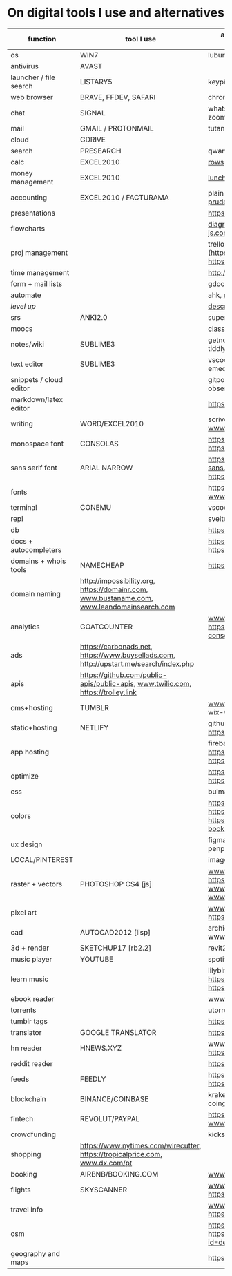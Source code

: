 # On digital tools I use and alternatives


| function | tool I use | alternatives I used and/or may use someday |
| --- | --- | --- |
| os | WIN7 |lubuntu
| antivirus | AVAST
| launcher / file search | LISTARY5 | keypirinha[py], wox[c#], cerebro[js]
| web browser | BRAVE, FFDEV, SAFARI | chrome
| chat | SIGNAL | whatsapp, fb_messenger, skype, slack, zoom
| mail | GMAIL / PROTONMAIL | tutanota, ctemplar
| cloud | GDRIVE | 
| search | PRESEARCH | qwant, [etools](https://www.etools.ch), google, startpage, ddg
| calc | EXCEL2010 | [rows](https://rows.com)
| money management | EXCEL2010 | [lunchmoney](https://lunchmoney.app)
| accounting | EXCEL2010 / FACTURAMA | plain text ([ledger](www.ledger-cli.org), [hledger](https://hledger.org), [beancount](https://awesome-beancount.com), [prudent](https://prudent.me))
| presentations | | https://mark.show, mdx (markdown), prezi
| flowcharts | | [diagrams.net](https://app.diagrams.net), [excalidraw](https://excalidraw.com), http://viz-js.com/
| proj management | | trello, self hosted (https://personalkanban.js.org, https://www.manifest.app), treesheets
| time management | | http://www.magicworkcycle.com
| form + mail lists | | gdocs, [poll-maker](https://www.poll-maker.com), [formking](https://www.formking.io), [mailchimp](https://mailchimp.com)
| automate | | ahk, [nimble text](https://nimbletext.com), [blaze](https://blaze.today), ifttt
| *level up* | | [descript](https://www.descript.com), [payymail](https://payymail.com)
| srs | ANKI2.0 | supermemo, readlang, memrise
| moocs | | [classcentral](https://classcentral.com), [microsoft](https://docs.microsoft.com/en-us/learn), [elements of AI](https://elementsofai.com)
| notes/wiki | SUBLIME3 | getnotation, nvalt, qownnotes, docfetch, tiddlywiki, zimwiki, joplin, [standard notes](https://standardnotes.org)
| text editor | SUBLIME3 | vscode, atom, emacs, neovim, textadept, emeditor, [ellx](https://ellx.io), [mesh spreadsheet](http://mesh-spreadsheet.com)
| snippets / cloud editor | | gitpod, pastebin-glot.io-ideone-gist-observablehq, jsfiddle https://repl.it
| markdown/latex editor | | https://typora.io, www.overleaf.com
| writing | WORD/EXCEL2010 | scrivener-zotero, www.hemingwayapp.com, https://epub.to
| monospace font| CONSOLAS  | https://typeof.net/Iosevka, https://github.com/tonsky/FiraCode
| sans serif font | ARIAL NARROW | https://rsms.me/inter, https://public-sans.digital.gov, https://nationalparktypeface.com
| fonts | | https://fonts.google.com, www.myfonts.com/WhatTheFont
| terminal | CONEMU | vscode-hyper.is
| repl | | svelte? node-python-ruby_crystal
| db | | https://dbeaver.io, https://franchise.cloud
| docs + autocompleters | | https://zealdocs.org, www.kite.com, https://tabnine.com
| domains + whois tools | NAMECHEAP | https://whois.domaintools.com
| domain naming | http://impossibility.org, https://domainr.com, www.bustaname.com, www.leandomainsearch.com
| analytics | GOATCOUNTER | www.netlify.com/products/analytics, https://search.google.com/search-console/about, counter.dev
| ads | https://carbonads.net, https://www.buysellads.com, http://upstart.me/search/index.php
| apis | https://github.com/public-apis/public-apis, www.twilio.com, https://trolley.link
| cms+hosting | TUMBLR | www.bigcartel.com, shopify, squarespace-wix-weebly, 
| static+hosting | NETLIFY | github, https://vercel.com, https://jamstack.org/generators
| app hosting | | firebase, https://cloud.google.com/appengine, https://glitch.com
| optimize | | https://gtmetrix.com, https://realfavicongenerator.net
| css | | bulma-tailwindcss, https://shuffle.dev
| colors | | https://colourco.de, https://uigradients.com, https://bradjasper.com/subtle-patterns-bookmarklet, www.colorbox.io
| ux design | | figma-moqups-marvelapp-framer-penpot.app [mac |sketch-kiteapp-paintcodeapp]
| LOCAL/PINTEREST | | image collection | dribbble-behance, pexels-unsplash, https://carbon.now.sh
| raster + vectors | PHOTOSHOP CS4 [js] | www.photopea.com, https://affinity.serif.com, www.geometrize.co.uk, www.myheritage.com.pt/deep-nostalgia
| pixel art | | www.aseprite.org, https://isometricmaps.com
| cad | AUTOCAD2012 [lisp] |  archicad18 [140k-gdl], www.freecadweb.org [py]
| 3d + render | SKETCHUP17 [rb2.2] | revit2015 [200k-js], blender[py], vray3.4
| music player | YOUTUBE | spotify, 1by1
| learn music | | lilybin-hacklily-abcjs, https://learningmusic.ableton.com, https://lmms.io
| ebook reader | | www.loudreader.com
| torrents | | utorrent
| tumblr tags | | https://tags.circumfluo.us |
| translator | GOOGLE TRANSLATOR | https://wikitranslator.github.io
| hn reader | HNEWS.XYZ | www.hnapp.com, https://hnify.com, https://deephn.org
| reddit reader | | https://teddit.net, https://unim.press/|chia
| feeds | FEEDLY | https://usepanda.com, https://waldenpond.press
| blockchain | BINANCE/COINBASE | kraken[cryptowatch]-coinmarketcap-coingecko, https://changelly.com
| fintech | REVOLUT/PAYPAL | https://n26.com, https://www.moey.pt, www.degiro.pt
| crowdfunding | | kickstarter-indiegogo-seedrs
| shopping | https://www.nytimes.com/wirecutter, https://tropicalprice.com, www.dx.com/pt
| booking | AIRBNB/BOOKING.COM | www.housetrip.com
| flights | SKYSCANNER | www.google.com/flights, www.kiwi.com, https://scottscheapflights.com
| travel info | | www.seat61.com, http://airport.wroclaw.pl, https://reopen.europa.eu/pt
| osm | | https://osm-in-realtime.jwestman.net, https://play.google.com/store/apps/details?id=de.westnordost.streetcomplete
| geography and maps | | https://trailrouter.com